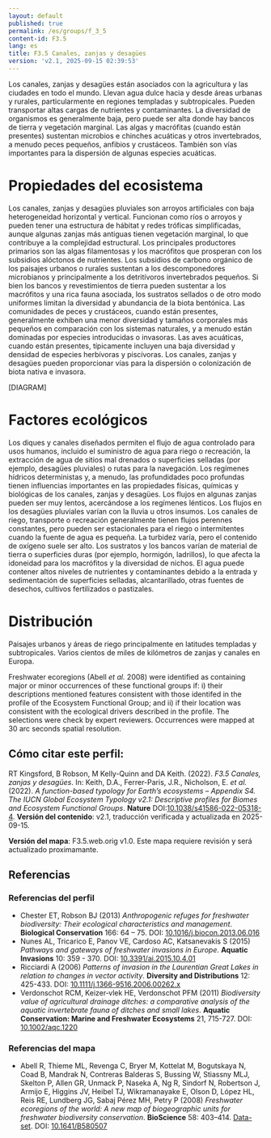 ```yaml
---
layout: default
published: true
permalink: /es/groups/f_3_5
content-id: F3.5
lang: es
title: F3.5 Canales, zanjas y desagües
version: 'v2.1, 2025-09-15 02:39:53'
---
```


Los canales, zanjas y desagües están asociados con la agricultura y las ciudades en todo el mundo. Llevan agua dulce hacia y desde áreas urbanas y rurales, particularmente en regiones templadas y subtropicales. Pueden transportar altas cargas de nutrientes y contaminantes. La diversidad de organismos es generalmente baja, pero puede ser alta donde hay bancos de tierra y vegetación marginal. Las algas y macrófitas (cuando están presentes) sustentan microbios e chinches acuáticas y otros invertebrados, a menudo peces pequeños, anfibios y crustáceos. También son vías importantes para la dispersión de algunas especies acuáticas.

# Propiedades del ecosistema
 
Los canales, zanjas y desagües pluviales son arroyos artificiales con baja heterogeneidad horizontal y vertical. Funcionan como ríos o arroyos y pueden tener una estructura de hábitat y redes tróficas simplificadas, aunque algunas zanjas más antiguas tienen vegetación marginal, lo que contribuye a la complejidad estructural. Los principales productores primarios son las algas filamentosas y los macrófitos que prosperan con los subsidios alóctonos de nutrientes. Los subsidios de carbono orgánico de los paisajes urbanos o rurales sustentan a los descomponedores microbianos y principalmente a los detritívoros invertebrados pequeños. Si bien los bancos y revestimientos de tierra pueden sustentar a los macrófitos y una rica fauna asociada, los sustratos sellados o de otro modo uniformes limitan la diversidad y abundancia de la biota bentónica. Las comunidades de peces y crustáceos, cuando están presentes, generalmente exhiben una menor diversidad y tamaños corporales más pequeños en comparación con los sistemas naturales, y a menudo están dominadas por especies introducidas o invasoras. Las aves acuáticas, cuando están presentes, típicamente incluyen una baja diversidad y densidad de especies herbívoras y piscívoras. Los canales, zanjas y desagües pueden proporcionar vías para la dispersión o colonización de biota nativa e invasora.

[DIAGRAM]

# Factores ecológicos
 
Los diques y canales diseñados permiten el flujo de agua controlado para usos humanos, incluido el suministro de agua para riego o recreación, la extracción de agua de sitios mal drenados o superficies selladas (por ejemplo, desagües pluviales) o rutas para la navegación. Los regímenes hídricos deterministas y, a menudo, las profundidades poco profundas tienen influencias importantes en las propiedades físicas, químicas y biológicas de los canales, zanjas y desagües. Los flujos en algunas zanjas pueden ser muy lentos, acercándose a los regímenes lénticos. Los flujos en los desagües pluviales varían con la lluvia u otros insumos. Los canales de riego, transporte o recreación generalmente tienen flujos perennes constantes, pero pueden ser estacionales para el riego o intermitentes cuando la fuente de agua es pequeña. La turbidez varía, pero el contenido de oxígeno suele ser alto. Los sustratos y los bancos varían de material de tierra o superficies duras (por ejemplo, hormigón, ladrillos), lo que afecta la idoneidad para los macrófitos y la diversidad de nichos. El agua puede contener altos niveles de nutrientes y contaminantes debido a la entrada y sedimentación de superficies selladas, alcantarillado, otras fuentes de desechos, cultivos fertilizados o pastizales.
 
# Distribución
 
Paisajes urbanos y áreas de riego principalmente en latitudes templadas y subtropicales. Varios cientos de miles de kilómetros de zanjas y canales en Europa.

Freshwater ecoregions (Abell _et al._ 2008) were identified as containing major or minor occurrences of these functional groups if: i) their descriptions mentioned features consistent with those identifed in the profile of the Ecosystem Functional Group; and ii) if their location was consistent with the ecological drivers described in the profile. The selections were check by expert reviewers. Occurrences were mapped at 30 arc seconds spatial resolution.

## Cómo citar este perfil:

RT Kingsford, B Robson, M Kelly-Quinn and DA Keith. (2022). *F3.5 Canales, zanjas y desagües*. In: Keith, D.A., Ferrer-Paris, J.R., Nicholson, E. *et al.* (2022). *A function-based typology for Earth’s ecosystems – Appendix S4. The IUCN Global Ecosystem Typology v2.1: Descriptive profiles for Biomes and Ecosystem Functional Groups*. **Nature** DOI:[10.1038/s41586-022-05318-4](https://doi.org/10.1038/s41586-022-05318-4).
**Versión del contenido**: v2.1, traducción verificada y actualizada en 2025-09-15.

**Versión del mapa**: F3.5.web.orig v1.0. Este mapa requiere revisión y será actualizado proximamante.

## Referencias

### Referencias del perfil
* Chester ET, Robson BJ  (2013) *Anthropogenic refuges for freshwater biodiversity: Their ecological characteristics and management*. **Biological Conservation** 166: 64 – 75. DOI: [10.1016/j.biocon.2013.06.016](http://doi.org/10.1016/j.biocon.2013.06.016)
* Nunes AL, Tricarico E, Panov VE, Cardoso AC, Katsanevakis S  (2015) *Pathways and gateways of freshwater invasions in Europe*. **Aquatic Invasions** 10: 359 - 370. DOI: [10.3391/ai.2015.10.4.01](http://doi.org/10.3391/ai.2015.10.4.01)
* Ricciardi A (2006) *Patterns of invasion in the Laurentian Great Lakes in relation to changes in vector activity*. **Diversity and Distributions** 12: 425-433. DOI: [10.1111/j.1366-9516.2006.00262.x](http://doi.org/10.1111/j.1366-9516.2006.00262.x)
* Verdonschot RCM, Keizer‐vlek HE, Verdonschot PFM (2011) *Biodiversity value of agricultural drainage ditches: a comparative analysis of the aquatic invertebrate fauna of ditches and small lakes*. **Aquatic Conservation: Marine and Freshwater Ecosystems** 21, 715-727. DOI: [10.1002/aqc.1220](http://doi.org/10.1002/aqc.1220)

### Referencias del mapa
* Abell R, Thieme ML, Revenga C, Bryer M, Kottelat M, Bogutskaya N, Coad B, Mandrak N, Contreras Balderas S, Bussing W, Stiassny MLJ, Skelton P, Allen GR, Unmack P, Naseka A, Ng R, Sindorf N, Robertson J, Armijo E, Higgins JV, Heibel TJ, Wikramanayake E, Olson D, López HL, Reis RE, Lundberg JG, Sabaj Pérez MH, Petry P  (2008) *Freshwater ecoregions of the world: A new map of biogeographic units for freshwater biodiversity conservation*. **BioScience** 58: 403–414. [Data-set](http://www.feow.org). DOI: [10.1641/B580507](http://doi.org/10.1641/B580507)
